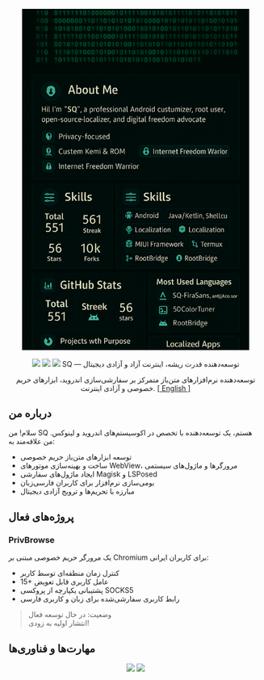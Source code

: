 <p align="center">
  <img src="images/banner.png" alt="بنر SQ" width="450"/>
</p>

<p align="center">
  <img src="https:                                                                                                        
  <img src="https://img.shields.io/badge/Kotlin%2FJava-25%25-blue?style=flat-square&logo=kotlin&logoColor=white"/>
  <img src="https:                                                                                                           
  <img src="https://img.shields.io/badge/HTML%2FCSS%2FJS-10%25-yellow?style=flat-square&logo=javascript&logoColor=white"/>
  <img src="https:                                                           
</p>

<h1 align="center"> SQ — توسعه‌دهنده قدرت ریشه، اینترنت آزاد و آزادی دیجیتال</h1>
<p align="center">
توسعه‌دهنده نرم‌افزارهای متن‌باز متمرکز بر سفارشی‌سازی اندروید، ابزارهای حریم خصوصی و آزادی اینترنت.  
<a href="https://github.com/SQSh1/SQSh1/blob/main/README.md">[ English ]</a>
</p>

## درباره من
سلام! من SQ هستم، یک توسعه‌دهنده با تخصص در اکوسیستم‌های اندروید و لینوکس. من علاقه‌مند به:

* توسعه ابزارهای متن‌باز حریم خصوصی
* ساخت و بهینه‌سازی موتورهای WebView، مرورگرها و ماژول‌های سیستمی
* ایجاد ماژول‌های سفارشی Magisk و LSPosed
* بومی‌سازی نرم‌افزار برای کاربران فارسی‌زبان
* مبارزه با تحریم‌ها و ترویج آزادی دیجیتال

## پروژه‌های فعال
### PrivBrowse
یک مرورگر حریم خصوصی مبتنی بر Chromium برای کاربران ایرانی:

* کنترل زمان منطقه‌ای توسط کاربر
* 15+ عامل کاربری قابل تعویض
* پشتیبانی یکپارچه از پروکسی SOCKS5
* رابط کاربری سفارشی‌شده برای زبان و کاربری فارسی
> وضعیت: در حال توسعه فعال  
> انتشار اولیه به زودی!

## مهارت‌ها و فناوری‌ها
<p align="center">
  <img src="https:                                                                                         
  <img src="https://img.shields.io/badge/Magisk-00AF9C?style=for-the-badge&logo=android&logoColor=white"/>
  <img src="https:                                                                                         
  <img src="https://img.shields.io/badge/Ch
